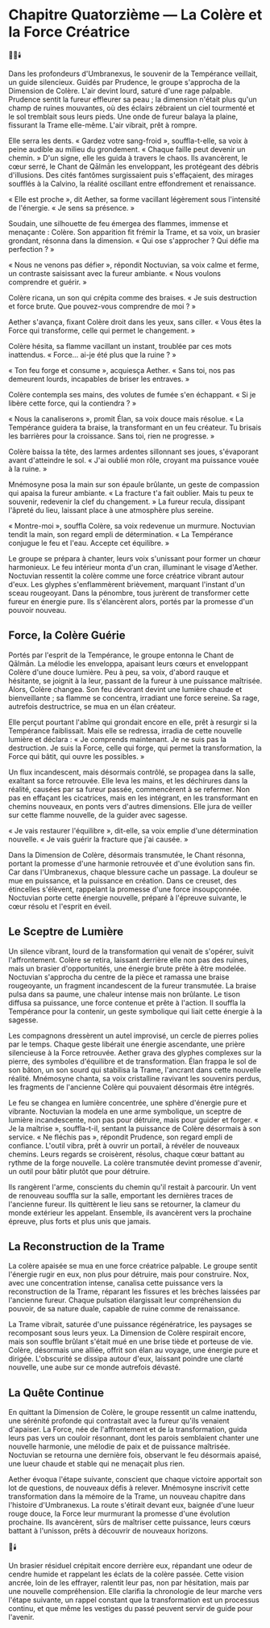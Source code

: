 # Chapitre Quatorzième — La Colère et la Force Créatrice
🌌🔥🕯️

Dans les profondeurs d'Umbranexus, le souvenir de la Tempérance veillait, un guide silencieux. Guidés par Prudence, le groupe s'approcha de la Dimension de Colère. L'air devint lourd, saturé d'une rage palpable. Prudence sentit la fureur effleurer sa peau ; la dimension n'était plus qu'un champ de ruines mouvantes, où des éclairs zébraient un ciel tourmenté et le sol tremblait sous leurs pieds. Une onde de fureur balaya la plaine, fissurant la Trame elle-même. L'air vibrait, prêt à rompre.

Elle serra les dents. « Gardez votre sang-froid », souffla-t-elle, sa voix à peine audible au milieu du grondement. « Chaque faille peut devenir un chemin. » D'un signe, elle les guida à travers le chaos. Ils avancèrent, le cœur serré, le Chant de Qālmān les enveloppant, les protégeant des débris d'illusions. Des cités fantômes surgissaient puis s'effaçaient, des mirages soufflés à la Calvino, la réalité oscillant entre effondrement et renaissance.

« Elle est proche », dit Aether, sa forme vacillant légèrement sous l'intensité de l'énergie. « Je sens sa présence. »

Soudain, une silhouette de feu émergea des flammes, immense et menaçante : Colère. Son apparition fit frémir la Trame, et sa voix, un brasier grondant, résonna dans la dimension. « Qui ose s'approcher ? Qui défie ma perfection ? »

« Nous ne venons pas défier », répondit Noctuvian, sa voix calme et ferme, un contraste saisissant avec la fureur ambiante. « Nous voulons comprendre et guérir. »

Colère ricana, un son qui crépita comme des braises. « Je suis destruction et force brute. Que pouvez-vous comprendre de moi ? »

Aether s'avança, fixant Colère droit dans les yeux, sans ciller. « Vous êtes la Force qui transforme, celle qui permet le changement. »

Colère hésita, sa flamme vacillant un instant, troublée par ces mots inattendus. « Force… ai-je été plus que la ruine ? »

« Ton feu forge et consume », acquiesça Aether. « Sans toi, nos pas demeurent lourds, incapables de briser les entraves. »

Colère contempla ses mains, des volutes de fumée s'en échappant. « Si je libère cette force, qui la contiendra ? »

« Nous la canaliserons », promit Élan, sa voix douce mais résolue. « La Tempérance guidera ta braise, la transformant en un feu créateur. Tu brisais les barrières pour la croissance. Sans toi, rien ne progresse. »

Colère baissa la tête, des larmes ardentes sillonnant ses joues, s'évaporant avant d'atteindre le sol. « J'ai oublié mon rôle, croyant ma puissance vouée à la ruine. »

Mnémosyne posa la main sur son épaule brûlante, un geste de compassion qui apaisa la fureur ambiante. « La fracture t'a fait oublier. Mais tu peux te souvenir, redevenir la clef du changement. » La fureur recula, dissipant l'âpreté du lieu, laissant place à une atmosphère plus sereine.

« Montre-moi », souffla Colère, sa voix redevenue un murmure. Noctuvian tendit la main, son regard empli de détermination. « La Tempérance conjugue le feu et l'eau. Accepte cet équilibre. »

Le groupe se prépara à chanter, leurs voix s'unissant pour former un chœur harmonieux. Le feu intérieur monta d'un cran, illuminant le visage d'Aether. Noctuvian ressentit la colère comme une force créatrice vibrant autour d'eux. Les glyphes s'enflammèrent brièvement, marquant l'instant d'un sceau rougeoyant. Dans la pénombre, tous jurèrent de transformer cette fureur en énergie pure. Ils s'élancèrent alors, portés par la promesse d'un pouvoir nouveau.

## Force, la Colère Guérie

Portés par l'esprit de la Tempérance, le groupe entonna le Chant de Qālmān. La mélodie les enveloppa, apaisant leurs cœurs et enveloppant Colère d'une douce lumière. Peu à peu, sa voix, d'abord rauque et hésitante, se joignit à la leur, passant de la fureur à une puissance maîtrisée. Alors, Colère changea. Son feu dévorant devint une lumière chaude et bienveillante ; sa flamme se concentra, irradiant une force sereine. Sa rage, autrefois destructrice, se mua en un élan créateur.

Elle perçut pourtant l'abîme qui grondait encore en elle, prêt à resurgir si la Tempérance faiblissait. Mais elle se redressa, irradia de cette nouvelle lumière et déclara : « Je comprends maintenant. Je ne suis pas la destruction. Je suis la Force, celle qui forge, qui permet la transformation, la Force qui bâtit, qui ouvre les possibles. »

Un flux incandescent, mais désormais contrôlé, se propagea dans la salle, exaltant sa force retrouvée. Elle leva les mains, et les déchirures dans la réalité, causées par sa fureur passée, commencèrent à se refermer. Non pas en effaçant les cicatrices, mais en les intégrant, en les transformant en chemins nouveaux, en ponts vers d'autres dimensions. Elle jura de veiller sur cette flamme nouvelle, de la guider avec sagesse.

« Je vais restaurer l'équilibre », dit-elle, sa voix emplie d'une détermination nouvelle. « Je vais guérir la fracture que j'ai causée. »

Dans la Dimension de Colère, désormais transmutée, le Chant résonna, portant la promesse d'une harmonie retrouvée et d'une évolution sans fin. Car dans l'Umbranexus, chaque blessure cache un passage. La douleur se mue en puissance, et la puissance en création. Dans ce creuset, des étincelles s'élèvent, rappelant la promesse d'une force insoupçonnée. Noctuvian porte cette énergie nouvelle, préparé à l'épreuve suivante, le cœur résolu et l'esprit en éveil.

## Le Sceptre de Lumière

Un silence vibrant, lourd de la transformation qui venait de s'opérer, suivit l'affrontement. Colère se retira, laissant derrière elle non pas des ruines, mais un brasier d'opportunités, une énergie brute prête à être modelée. Noctuvian s'approcha du centre de la pièce et ramassa une braise rougeoyante, un fragment incandescent de la fureur transmutée. La braise pulsa dans sa paume, une chaleur intense mais non brûlante. Le tison diffusa sa puissance, une force contenue et prête à l'action. Il souffla la Tempérance pour la contenir, un geste symbolique qui liait cette énergie à la sagesse.

Les compagnons dressèrent un autel improvisé, un cercle de pierres polies par le temps. Chaque geste libérait une énergie ascendante, une prière silencieuse à la Force retrouvée. Aether grava des glyphes complexes sur la pierre, des symboles d'équilibre et de transformation. Élan frappa le sol de son bâton, un son sourd qui stabilisa la Trame, l'ancrant dans cette nouvelle réalité. Mnémosyne chanta, sa voix cristalline ravivant les souvenirs perdus, les fragments de l'ancienne Colère qui pouvaient désormais être intégrés.

Le feu se changea en lumière concentrée, une sphère d'énergie pure et vibrante. Noctuvian la modela en une arme symbolique, un sceptre de lumière incandescente, non pas pour détruire, mais pour guider et forger. « Je la maîtrise », souffla-t-il, sentant la puissance de Colère désormais à son service. « Ne fléchis pas », répondit Prudence, son regard empli de confiance. L'outil vibra, prêt à ouvrir un portail, à révéler de nouveaux chemins. Leurs regards se croisèrent, résolus, chaque cœur battant au rythme de la forge nouvelle. La colère transmutée devint promesse d'avenir, un outil pour bâtir plutôt que pour détruire.

Ils rangèrent l'arme, conscients du chemin qu'il restait à parcourir. Un vent de renouveau souffla sur la salle, emportant les dernières traces de l'ancienne fureur. Ils quittèrent le lieu sans se retourner, la clameur du monde extérieur les appelant. Ensemble, ils avancèrent vers la prochaine épreuve, plus forts et plus unis que jamais.

## La Reconstruction de la Trame

La colère apaisée se mua en une force créatrice palpable. Le groupe sentit l'énergie rugir en eux, non plus pour détruire, mais pour construire. Nox, avec une concentration intense, canalisa cette puissance vers la reconstruction de la Trame, réparant les fissures et les brèches laissées par l'ancienne fureur. Chaque pulsation élargissait leur compréhension du pouvoir, de sa nature duale, capable de ruine comme de renaissance.

La Trame vibrait, saturée d'une puissance régénératrice, les paysages se recomposant sous leurs yeux. La Dimension de Colère respirait encore, mais son souffle brûlant s'était mué en une brise tiède et porteuse de vie. Colère, désormais une alliée, offrit son élan au voyage, une énergie pure et dirigée. L'obscurité se dissipa autour d'eux, laissant poindre une clarté nouvelle, une aube sur ce monde autrefois dévasté.

## La Quête Continue

En quittant la Dimension de Colère, le groupe ressentit un calme inattendu, une sérénité profonde qui contrastait avec la fureur qu'ils venaient d'apaiser. La Force, née de l'affrontement et de la transformation, guida leurs pas vers un couloir résonnant, dont les parois semblaient chanter une nouvelle harmonie, une mélodie de paix et de puissance maîtrisée. Noctuvian se retourna une dernière fois, observant le feu désormais apaisé, une lueur chaude et stable qui ne menaçait plus rien.

Aether évoqua l'étape suivante, conscient que chaque victoire apportait son lot de questions, de nouveaux défis à relever. Mnémosyne inscrivit cette transformation dans la mémoire de la Trame, un nouveau chapitre dans l'histoire d'Umbranexus. La route s'étirait devant eux, baignée d'une lueur rouge douce, la Force leur murmurant la promesse d'une évolution prochaine. Ils avancèrent, sûrs de maîtriser cette puissance, leurs cœurs battant à l'unisson, prêts à découvrir de nouveaux horizons.

🌌🕯️

Un brasier résiduel crépitait encore derrière eux, répandant une odeur de cendre humide et rappelant les éclats de la colère passée. Cette vision ancrée, loin de les effrayer, ralentit leur pas, non par hésitation, mais par une nouvelle compréhension. Elle clarifia la chronologie de leur marche vers l'étape suivante, un rappel constant que la transformation est un processus continu, et que même les vestiges du passé peuvent servir de guide pour l'avenir.
